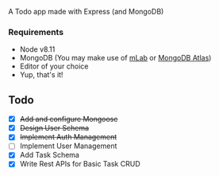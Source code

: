 A Todo app made with Express (and MongoDB)

### Requirements

* Node v8.11
* MongoDB (You may make use of [mLab](https://mlab.com/) or [MongoDB Atlas](https://www.mongodb.com/cloud/atlas))
* Editor of your choice
* Yup, that's it!

## Todo

- [x] ~~Add and configure Mongoose~~
- [x] ~~Design User Schema~~
- [x] ~~Implement Auth Management~~
- [ ] Implement User Management
- [x] Add Task Schema
- [x] Write Rest APIs for Basic Task CRUD
